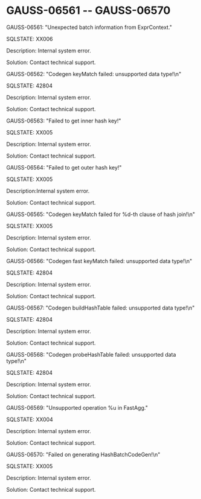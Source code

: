 # GAUSS-06561 -- GAUSS-06570<a name="EN-US_TOPIC_0302073568"></a>

GAUSS-06561: "Unexpected batch information from ExprContext."

SQLSTATE: XX006

Description: Internal system error.

Solution: Contact technical support.

GAUSS-06562: "Codegen keyMatch failed: unsupported data type!\\n"

SQLSTATE: 42804

Description: Internal system error.

Solution: Contact technical support.

GAUSS-06563: "Failed to get inner hash key!"

SQLSTATE: XX005

Description: Internal system error.

Solution: Contact technical support.

GAUSS-06564: "Failed to get outer hash key!"

SQLSTATE: XX005

Description:Internal system error.

Solution: Contact technical support.

GAUSS-06565: "Codegen keyMatch failed for %d-th clause of hash join!\\n"

SQLSTATE: XX005

Description: Internal system error.

Solution: Contact technical support.

GAUSS-06566: "Codegen fast keyMatch failed: unsupported data type!\\n"

SQLSTATE: 42804

Description: Internal system error.

Solution: Contact technical support.

GAUSS-06567: "Codegen buildHashTable failed: unsupported data type!\\n"

SQLSTATE: 42804

Description: Internal system error.

Solution: Contact technical support.

GAUSS-06568: "Codegen probeHashTable failed: unsupported data type!\\n"

SQLSTATE: 42804

Description: Internal system error.

Solution: Contact technical support.

GAUSS-06569: "Unsupported operation %u in FastAgg."

SQLSTATE: XX004

Description: Internal system error.

Solution: Contact technical support.

GAUSS-06570: "Failed on generating HashBatchCodeGen!\\n"

SQLSTATE: XX005

Description: Internal system error.

Solution: Contact technical support.

